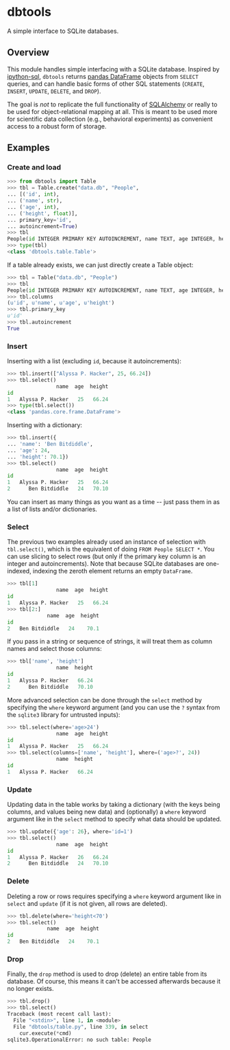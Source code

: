 # dbtools
A simple interface to SQLite databases.

## Overview

This module handles simple interfacing with a SQLite database.
Inspired by [ipython-sql](https://pypi.python.org/pypi/ipython-sql),
`dbtools` returns
[pandas DataFrame](http://pandas.pydata.org/pandas-docs/stable/dsintro.html#dataframe)
objects from `SELECT` queries, and can handle basic forms of other SQL
statements (`CREATE`, `INSERT`, `UPDATE`, `DELETE`, and `DROP`).

The goal is *not* to replicate the full functionality of
[SQLAlchemy](http://www.sqlalchemy.org/) or really to be used for
object-relational mapping at all. This is meant to be used more for
scientific data collection (e.g., behavioral experiments) as
convenient access to a robust form of storage.

## Examples

### Create and load

```python
>>> from dbtools import Table
>>> tbl = Table.create("data.db", "People",
... [('id', int),
... ('name', str),
... ('age', int),
... ('height', float)],
... primary_key='id',
... autoincrement=True)
>>> tbl
People(id INTEGER PRIMARY KEY AUTOINCREMENT, name TEXT, age INTEGER, height REAL)
>>> type(tbl)
<class 'dbtools.table.Table'>
```

If a table already exists, we can just directly create a Table object:

```python
>>> tbl = Table("data.db", "People")
>>> tbl
People(id INTEGER PRIMARY KEY AUTOINCREMENT, name TEXT, age INTEGER, height REAL)
>>> tbl.columns
(u'id', u'name', u'age', u'height')
>>> tbl.primary_key
u'id'
>>> tbl.autoincrement
True
```

### Insert

Inserting with a list (excluding `id`, because it autoincrements):

```python
>>> tbl.insert(["Alyssa P. Hacker", 25, 66.24])
>>> tbl.select()
                name  age  height
id
1   Alyssa P. Hacker   25   66.24
>>> type(tbl.select())
<class 'pandas.core.frame.DataFrame'>
```

Inserting with a dictionary:

```python
>>> tbl.insert({
... 'name': 'Ben Bitdiddle',
... 'age': 24,
... 'height': 70.1})
>>> tbl.select()
                name  age  height
id
1   Alyssa P. Hacker   25   66.24
2      Ben Bitdiddle   24   70.10
```

You can insert as many things as you want as a time -- just pass them
in as a list of lists and/or dictionaries.

### Select

The previous two examples already used an instance of selection with
`tbl.select()`, which is the equivalent of doing `FROM People SELECT
*`. You can use slicing to select rows (but only if the primary key
column is an integer and autoincrements). Note that because SQLite
databases are one-indexed, indexing the zeroth element returns an
empty `DataFrame`.

```python
>>> tbl[1]
                name  age  height
id
1   Alyssa P. Hacker   25   66.24
>>> tbl[2:]
             name  age  height
id
2   Ben Bitdiddle   24    70.1
```

If you pass in a string or sequence of strings, it will treat them as
column names and select those columns:

```python
>>> tbl['name', 'height']
                name  height
id
1   Alyssa P. Hacker   66.24
2      Ben Bitdiddle   70.10
```

More advanced selection can be done through the `select` method by
specifying the `where` keyword argument (and you can use the `?`
syntax from the `sqlite3` library for untrusted inputs):

```python
>>> tbl.select(where='age>24')
                name  age  height
id
1   Alyssa P. Hacker   25   66.24
>>> tbl.select(columns=['name', 'height'], where=('age>?', 24))
                name  height
id
1   Alyssa P. Hacker   66.24
```

### Update

Updating data in the table works by taking a dictionary (with the keys
being columns, and values being new data) and (optionally) a `where`
keyword argument like in the `select` method to specify what data
should be updated.

```python
>>> tbl.update({'age': 26}, where='id=1')
>>> tbl.select()
                name  age  height
id
1   Alyssa P. Hacker   26   66.24
2      Ben Bitdiddle   24   70.10
```

### Delete

Deleting a row or rows requires specifying a `where` keyword argument
like in `select` and `update` (if it is not given, all rows are
deleted).

```python
>>> tbl.delete(where='height<70')
>>> tbl.select()
             name  age  height
id
2   Ben Bitdiddle   24    70.1
```

### Drop

Finally, the `drop` method is used to drop (delete) an entire table
from its database. Of course, this means it can't be accessed
afterwards because it no longer exists.

```python
>>> tbl.drop()
>>> tbl.select()
Traceback (most recent call last):
  File "<stdin>", line 1, in <module>
  File "dbtools/table.py", line 339, in select
    cur.execute(*cmd)
sqlite3.OperationalError: no such table: People
```
